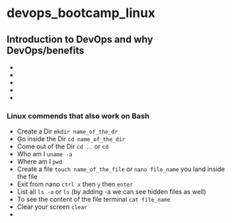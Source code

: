 # devops_bootcamp_linux

## Introduction to DevOps and why DevOps/benefits

-
-
-
-
-

### Linux commends that also work on Bash
- Create a Dir `mkdir name_of_the_dr`
- Go inside the Dir `cd name_of_the_dir`
- Come out of the Dir `cd ..` or `cd`
- Who am I `uname -a`
- Where am I `pwd`
- Create a file `touch name_of_the_file` or `nano file_name` you land inside the file
- Exit from nano `ctrl x` then `y` then `enter`
- List all `ls -a` or `ls` (by adding -a we can see hidden files as well)
- To see the content of the file terminal `cat file_name`
- Clear your screen `clear`
-